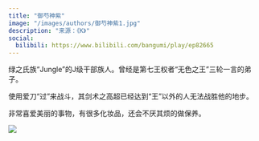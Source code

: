 ```yaml
---
title: "御芍神紫"
image: "/images/authors/御芍神紫1.jpg"
description: "来源：《K》"
social:
  bilibili: https://www.bilibili.com/bangumi/play/ep82665
---
```


绿之氏族“Jungle”的J级干部族人。曾经是第七王权者“无色之王”三轮一言的弟子。

使用爱刀“过”来战斗，其剑术之高超已经达到“王”以外的人无法战胜他的地步。

非常喜爱美丽的事物，有很多化妆品，还会不厌其烦的做保养。

![](/images/authors/御芍神紫2.png)
